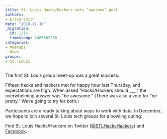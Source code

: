 ```yaml
---
title: St. Louis Hacks/Hackers sets ‘awesome’ goal
authors:
- Erica Smith
date: "2010-11-10"
_migration:
  id: 1315
  timestamp: 1486602236
categories:
- Meetups
- News
groups:
- St. Louis
---
```


The first St. Louis group meet-up was a great success. 

Fifteen hacks and hackers met for happy hour last Thursday, and expectations are high. When asked &#8220;Hacks/Hackers should \___\____,&#8221; the overwhelming answer was &#8220;be awesome.&#8221; (There was also a vote for &#8220;be pretty.&#8221; We&#8217;re going to try for both.)

Participants are already talking about ways to work with data. In December, we hope to join several St. Louis tech groups for a bowling outing.

Find St. Louis Hacks/Hackers on Twitter ([@STLHacksHackers][1]) and [Facebook][2].

 [1]: http://twitter.com/stlhackshackers
 [2]: http://on.fb.me/STLhh

